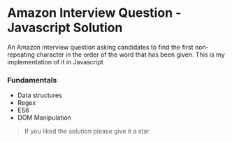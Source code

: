 # Amazon Interview Question - Javascript Solution

An Amazon interview question asking candidates to find the first non-repeating character in the order of the word that has been given. This is my implementation of it in Javascript

### Fundamentals

- Data structures
- Regex
- ES6
- DOM Manipulation

> If you liked the solution please give it a star

